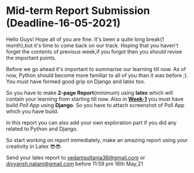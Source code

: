 # Mid-term Report Submission (Deadline-16-05-2021)
Hello Guys! Hope all of you are fine.
It's been a quite long break(1 month),but it's time to come back on our track. Hoping that you haven't forget the contents of previous week,if you forgot then you should revise the important points.


Before we go ahead it's important to summarise our learning till now.
As of now, Python should become more familiar to all of you than it was before ;). You must have formed good grip on Django and latex too.

So you have to make **2-page Report**(minimum) using **latex** which will contain your learning from starting till now. 
Also in **[Week-1](https://github.com/DivyanshNatani/RSG/blob/main/week/week1.md)** you must have build _Poll App_ using **Django**. 
So you have to attach screenshot of Poll App which you have build. 

In this report you can also add your own exploration part if you did any related to Python and Django.

So start working on report immediately, make an amazing report using your creativity in Latex 😎😎.


Send your latex report to vedantsultania36@gmail.com or divyansh.natani@gmail.com before 11:59 pm 16th May,21
 
